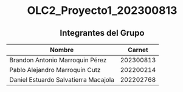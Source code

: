 # <div align="center">OLC2_Proyecto1_202300813</div>

## <div align="center">Integrantes del Grupo</div>

<div align="center">

| Nombre                                | Carnet     |
|---------------------------------------|------------|
| Brandon Antonio Marroquin Pérez       | 202300813  |
| Pablo Alejandro Marroquin Cutz        | 202200214  |
| Daniel Estuardo Salvatierra Macajola  | 202202768  |

</div>

